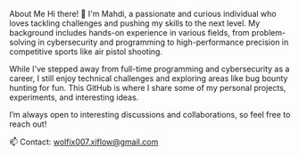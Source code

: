 About Me
Hi there! 👋 I'm Mahdi, a passionate and curious individual who loves tackling challenges and pushing my skills to the next level. My background includes hands-on experience in various fields, from problem-solving in cybersecurity and programming to high-performance precision in competitive sports like air pistol shooting.

While I've stepped away from full-time programming and cybersecurity as a career, I still enjoy technical challenges and exploring areas like bug bounty hunting for fun. This GitHub is where I share some of my personal projects, experiments, and interesting ideas.


I’m always open to interesting discussions and collaborations, so feel free to reach out!

📫 Contact: wolfix007.xiflow@gmail.com


